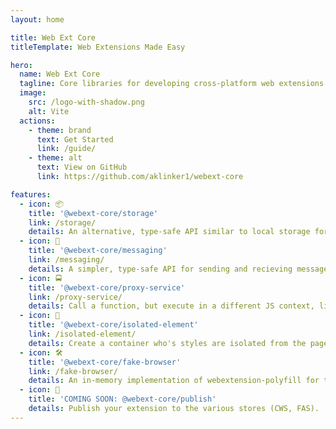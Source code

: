 ```yaml
---
layout: home

title: Web Ext Core
titleTemplate: Web Extensions Made Easy

hero:
  name: Web Ext Core
  tagline: Core libraries for developing cross-platform web extensions.
  image:
    src: /logo-with-shadow.png
    alt: Vite
  actions:
    - theme: brand
      text: Get Started
      link: /guide/
    - theme: alt
      text: View on GitHub
      link: https://github.com/aklinker1/webext-core

features:
  - icon: 📦
    title: '@webext-core/storage'
    link: /storage/
    details: An alternative, type-safe API similar to local storage for accessing extension storage.
  - icon: 💬
    title: '@webext-core/messaging'
    link: /messaging/
    details: A simpler, type-safe API for sending and recieving messages.
  - icon: 🚍
    title: '@webext-core/proxy-service'
    link: /proxy-service/
    details: Call a function, but execute in a different JS context, like the background.
  - icon: 🧩
    title: '@webext-core/isolated-element'
    link: /isolated-element/
    details: Create a container who's styles are isolated from the page's styles.
  - icon: 🛠️
    title: '@webext-core/fake-browser'
    link: /fake-browser/
    details: An in-memory implementation of webextension-polyfill for testing with any framework.
  - icon: 🚀
    title: 'COMING SOON: @webext-core/publish'
    details: Publish your extension to the various stores (CWS, FAS).
---
```

